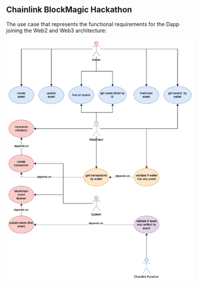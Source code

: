 ## Chainlink BlockMagic Hackathon
The use case that represents the functional requirements for the Dapp joining the Web2 and Web3 architecture:

![Blockshield UseCase](https://github.com/Chainlink-Blockmagic/.github/blob/main/profile/blockshield_use_case.svg "Blockshield UseCase")


